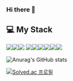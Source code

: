 ### Hi there 👋

## 💻 My Stack
<img src="https://img.shields.io/badge/C++-00599C?style=for-the-badge&logo=C%2B%2b&logoColor=white"/><img src="https://img.shields.io/badge/JAVA-007396?style=for-the-badge&logo=java&logoColor=white"/><img src="https://img.shields.io/badge/github-181717?style=for-the-badge&logo=github&logoColor=white"/>
<img src="https://img.shields.io/badge/mysql-4479A1?style=for-the-badge&logo=mysql&logoColor=white"/><img src="https://img.shields.io/badge/html-E34F26?style=for-the-badge&logo=html5&logoColor=white"/><img src="https://img.shields.io/badge/css-1572B6?style=for-the-badge&logo=css3&logoColor=white"/><img src="https://img.shields.io/badge/javascript-F7DF1E?style=for-the-badge&logo=javascript&logoColor=black"><img src="https://img.shields.io/badge/bootstrap-7952B3?style=for-the-badge&logo=bootstrap&logoColor=white"/><img src="https://img.shields.io/badge/apache tomcat-F8DC75?style=for-the-badge&logo=apachetomcat&logoColor=white"/>

![Anurag's GitHub stats](https://github-readme-stats.vercel.app/api?username=sung22&show_icons=true&theme=radical)

[![Solved.ac
프로필](http://mazassumnida.wtf/api/v2/generate_badge?boj={qwwx99})](https://solved.ac/{qwwx99})
<!--
**sung22/sung22** is a ✨ _special_ ✨ repository because its `README.md` (this file) appears on your GitHub profile.

Here are some ideas to get you started:

- 🔭 I’m currently working on ...
- 🌱 I’m currently learning ...
- 👯 I’m looking to collaborate on ...
- 🤔 I’m looking for help with ...
- 💬 Ask me about ...
- 📫 How to reach me: ...
- 😄 Pronouns: ...
- ⚡ Fun fact: ...
-->
